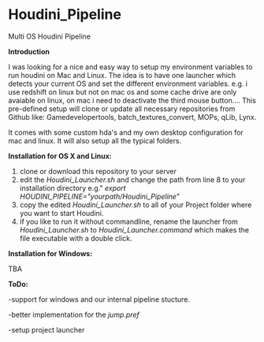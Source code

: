 # Houdini_Pipeline
Multi OS Houdini Pipeline 

**Introduction**

I was looking for a nice and easy way to setup my environment variables to run houdini on Mac and Linux.
The idea is to have one launcher which detects your current OS and set the different environment variables.
e.g. i use redshift on linux but not on mac os and some cache drive are only avaiable on linux, on mac i need to deactivate the third mouse button....
This pre-defined setup will clone or update all necessary repositories from Github like: 
Gamedevelopertools, batch_textures_convert, MOPs, qLib, Lynx.

It comes with some custom hda's and my own desktop configuration for mac and linux. It will also setup all the typical folders.

**Installation for OS X and Linux:**

 1. clone or download this repository to your server
 2. edit the *Houdini_Launcher.sh* and change the path from line 8 to your installation directory e.g." *export HOUDINI_PIPELINE="yourpath/Houdini_Pipeline*"
 3. copy the edited *Houdini_Launcher.sh* to all of your Project folder where you want to start Houdini. 
 4. if you like to run it without commandline, rename the launcher from *Houdini_Launcher.sh* to *Houdini_Launcher.command* which makes the file executable with a double click.

**Installation for Windows:**

TBA


**ToDo:**

-support for windows and our internal pipeline stucture.

-better implementation for the *jump.pref* 

-setup project launcher
